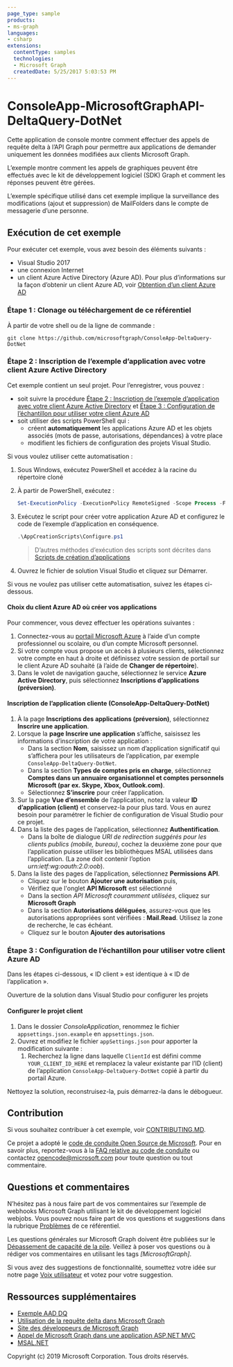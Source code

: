 ```yaml
---
page_type: sample
products:
- ms-graph
languages:
- csharp
extensions:
  contentType: samples 
  technologies:
  - Microsoft Graph
  createdDate: 5/25/2017 5:03:53 PM
---
```

# ConsoleApp-MicrosoftGraphAPI-DeltaQuery-DotNet

Cette application de console montre comment effectuer des appels de requête delta à l’API Graph pour permettre aux applications de demander uniquement les données modifiées aux clients Microsoft Graph.

L’exemple montre comment les appels de graphiques peuvent être effectués avec le kit de développement logiciel (SDK) Graph et comment les réponses peuvent être gérées.

L’exemple spécifique utilisé dans cet exemple implique la surveillance des modifications (ajout et suppression) de MailFolders dans le compte de messagerie d’une personne.

## Exécution de cet exemple

Pour exécuter cet exemple, vous avez besoin des éléments suivants :
- Visual Studio 2017
- une connexion Internet
- un client Azure Active Directory (Azure AD). Pour plus d’informations sur la façon d’obtenir un client Azure AD, voir [Obtention d’un client Azure AD](https://azure.microsoft.com/en-us/documentation/articles/active-directory-howto-tenant/) 

### Étape 1 : Clonage ou téléchargement de ce référentiel

À partir de votre shell ou de la ligne de commande :

`git clone https://github.com/microsoftgraph/ConsoleApp-DeltaQuery-DotNet`

### Étape 2 : Inscription de l’exemple d’application avec votre client Azure Active Directory

Cet exemple contient un seul projet. Pour l’enregistrer, vous pouvez :

- soit suivre la procédure [Étape 2 : Inscription de l’exemple d’application avec votre client Azure Active Directory](#step-2-register-the-sample-with-your-azure-active-directory-tenant) et [Étape 3 : Configuration de l’échantillon pour utiliser votre client Azure AD](#choose-the-azure-ad-tenant-where-you-want-to-create-your-applications)
- soit utiliser des scripts PowerShell qui :
  - créent **automatiquement** les applications Azure AD et les objets associés (mots de passe, autorisations, dépendances) à votre place
  - modifient les fichiers de configuration des projets Visual Studio.

Si vous voulez utiliser cette automatisation :

1. Sous Windows, exécutez PowerShell et accédez à la racine du répertoire cloné
1. À partir de PowerShell, exécutez :

   ```PowerShell
   Set-ExecutionPolicy -ExecutionPolicy RemoteSigned -Scope Process -Force
   ```

1. Exécutez le script pour créer votre application Azure AD et configurez le code de l’exemple d’application en conséquence.

   ```PowerShell
   .\AppCreationScripts\Configure.ps1
   ```

   > D’autres méthodes d’exécution des scripts sont décrites dans [Scripts de création d’applications](./AppCreationScripts/AppCreationScripts.md)

1. Ouvrez le fichier de solution Visual Studio et cliquez sur Démarrer.

Si vous ne voulez pas utiliser cette automatisation, suivez les étapes ci-dessous.

#### Choix du client Azure AD où créer vos applications

Pour commencer, vous devez effectuer les opérations suivantes :

1. Connectez-vous au [portail Microsoft Azure](https://portal.azure.com) à l’aide d’un compte professionnel ou scolaire, ou d’un compte Microsoft personnel.
1. Si votre compte vous propose un accès à plusieurs clients, sélectionnez votre compte en haut à droite et définissez votre session de portail sur le client Azure AD souhaité (à l’aide de **Changer de répertoire**).
1. Dans le volet de navigation gauche, sélectionnez le service **Azure Active Directory**, puis sélectionnez **Inscriptions d’applications (préversion)**.

#### Inscription de l’application cliente (ConsoleApp-DeltaQuery-DotNet)

1. À la page **Inscriptions des applications (préversion)**, sélectionnez **Inscrire une application**.
1. Lorsque la **page Inscrire une application** s’affiche, saisissez les informations d’inscription de votre application :
   - Dans la section **Nom**, saisissez un nom d’application significatif qui s’affichera pour les utilisateurs de l’application, par exemple `ConsoleApp-DeltaQuery-DotNet`.
   - Dans la section **Types de comptes pris en charge**, sélectionnez **Comptes dans un annuaire organisationnel et comptes personnels Microsoft (par ex. Skype, Xbox, Outlook.com)**.
   - Sélectionnez **S’inscrire** pour créer l’application.
1. Sur la page **Vue d’ensemble** de l’application, notez la valeur **ID d’application (client)** et conservez-la pour plus tard. Vous en aurez besoin pour paramétrer le fichier de configuration de Visual Studio pour ce projet.
1. Dans la liste des pages de l’application, sélectionnez **Authentification**.
   - Dans la boîte de dialogue *URI de redirection suggérés pour les clients publics (mobile, bureau)*, cochez la deuxième zone pour que l’application puisse utiliser les bibliothèques MSAL utilisées dans l’application. (La zone doit contenir l’option *urn:ietf:wg:oauth:2.0:oob*). 
1. Dans la liste des pages de l’application, sélectionnez **Permissions API**.
   - Cliquez sur le bouton **Ajouter une autorisation** puis,
   - Vérifiez que l'onglet **API Microsoft** est sélectionné
   - Dans la section *API Microsoft couramment utilisées*, cliquez sur **Microsoft Graph**
   - Dans la section **Autorisations déléguées**, assurez-vous que les autorisations appropriées sont vérifiées : **Mail.Read**. Utilisez la zone de recherche, le cas échéant.
   - Cliquez sur le bouton **Ajouter des autorisations**

### Étape 3 : Configuration de l’échantillon pour utiliser votre client Azure AD

Dans les étapes ci-dessous, « ID client » est identique à « ID de l’application ».

Ouverture de la solution dans Visual Studio pour configurer les projets

#### Configurer le projet client

1. Dans le dossier *ConsoleApplication*, renommez le fichier `appsettings.json.example` en `appsettings.json`.
1. Ouvrez et modifiez le fichier `appSettings.json` pour apporter la modification suivante :
    1. Recherchez la ligne dans laquelle `ClientId` est défini comme `YOUR_CLIENT_ID_HERE` et remplacez la valeur existante par l’ID (client) de l’application `ConsoleApp-DeltaQuery-DotNet` copié à partir du portail Azure.

Nettoyez la solution, reconstruisez-la, puis démarrez-la dans le débogueur.

## Contribution

Si vous souhaitez contribuer à cet exemple, voir [CONTRIBUTING.MD](/CONTRIBUTING.md).

Ce projet a adopté le [code de conduite Open Source de Microsoft](https://opensource.microsoft.com/codeofconduct/). Pour en savoir plus, reportez-vous à la [FAQ relative au code de conduite](https://opensource.microsoft.com/codeofconduct/faq/) ou contactez [opencode@microsoft.com](mailto:opencode@microsoft.com) pour toute question ou tout commentaire.

## Questions et commentaires

N’hésitez pas à nous faire part de vos commentaires sur l’exemple de webhooks Microsoft Graph utilisant le kit de développement logiciel webjobs. Vous pouvez nous faire part de vos questions et suggestions dans la rubrique [Problèmes](https://github.com/microsoftgraph/ConsoleApp-DeltaQuery-DotNet/issues) de ce référentiel.

Les questions générales sur Microsoft Graph doivent être publiées sur le [Dépassement de capacité de la pile](https://stackoverflow.com/questions/tagged/MicrosoftGraph). Veillez à poser vos questions ou à rédiger vos commentaires en utilisant les tags *\[MicrosoftGraph]*.

Si vous avez des suggestions de fonctionnalité, soumettez votre idée sur notre page [Voix utilisateur](https://officespdev.uservoice.com/) et votez pour votre suggestion.

## Ressources supplémentaires

- [Exemple AAD DQ](https://github.com/Azure-Samples/active-directory-dotnet-graphapi-diffquery)
- [Utilisation de la requête delta dans Microsoft Graph](https://developer.microsoft.com/en-us/graph/docs/concepts/delta_query_overview)
- [Site des développeurs de Microsoft Graph](https://developer.microsoft.com/en-us/graph/)
- [Appel de Microsoft Graph dans une application ASP.NET MVC](https://developer.microsoft.com/en-us/graph/docs/platform/aspnetmvc)
- [MSAL.NET](https://aka.ms/msal-net)

Copyright (c) 2019 Microsoft Corporation. Tous droits réservés.
